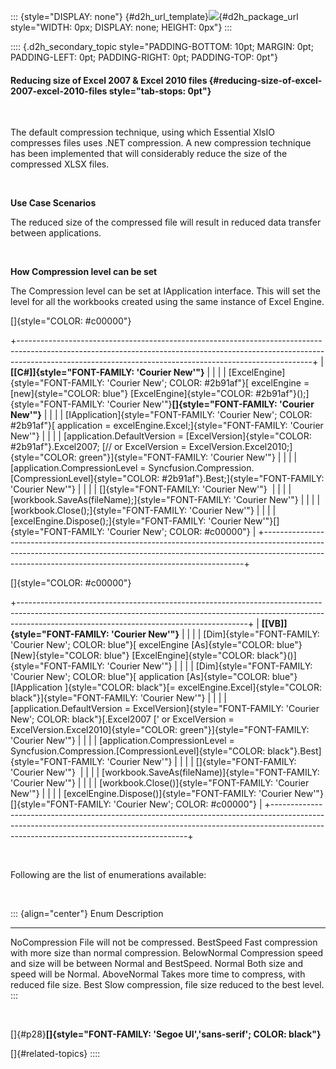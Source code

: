 ::: {style="DISPLAY: none"}
[](ms-xhelp:///?Id=d2h_url_template){#d2h_url_template}![](!package_url!){#d2h_package_url style="WIDTH: 0px; DISPLAY: none; HEIGHT: 0px"}
:::

:::: {.d2h_secondary_topic style="PADDING-BOTTOM: 10pt; MARGIN: 0pt; PADDING-LEFT: 0pt; PADDING-RIGHT: 0pt; PADDING-TOP: 0pt"}
#### Reducing size of Excel 2007 & Excel 2010 files {#reducing-size-of-excel-2007-excel-2010-files style="tab-stops: 0pt"}

 

The default compression technique, using which Essential XlsIO compresses files uses .NET compression. A new compression technique has been implemented that will considerably reduce the size of the compressed XLSX files.

 

**Use Case Scenarios**

The reduced size of the compressed file will result in reduced data transfer between applications.

 

**How Compression level can be set**

The Compression level can be set at IApplication interface. This will set the level for all the workbooks created using the same instance of Excel Engine.

[]{style="COLOR: #c00000"} 

+-------------------------------------------------------------------------------------------------------------------------------------------------------------------------------------------------------------------------------------+
| **[\[C#\]]{style="FONT-FAMILY: 'Courier New'"}**                                                                                                                                                                                    |
|                                                                                                                                                                                                                                     |
| [ExcelEngine]{style="FONT-FAMILY: 'Courier New'; COLOR: #2b91af"}[ excelEngine = [new]{style="COLOR: blue"} [ExcelEngine]{style="COLOR: #2b91af"}();]{style="FONT-FAMILY: 'Courier New'"}**[]{style="FONT-FAMILY: 'Courier New'"}** |
|                                                                                                                                                                                                                                     |
| [IApplication]{style="FONT-FAMILY: 'Courier New'; COLOR: #2b91af"}[ application = excelEngine.Excel;]{style="FONT-FAMILY: 'Courier New'"}                                                                                           |
|                                                                                                                                                                                                                                     |
| [application.DefaultVersion = [ExcelVersion]{style="COLOR: #2b91af"}.Excel2007; [// or ExcelVersion = ExcelVersion.Excel2010;]{style="COLOR: green"}]{style="FONT-FAMILY: 'Courier New'"}                                           |
|                                                                                                                                                                                                                                     |
| [application.CompressionLevel = Syncfusion.Compression.[CompressionLevel]{style="COLOR: #2b91af"}.Best;]{style="FONT-FAMILY: 'Courier New'"}                                                                                        |
|                                                                                                                                                                                                                                     |
| []{style="FONT-FAMILY: 'Courier New'"}                                                                                                                                                                                              |
|                                                                                                                                                                                                                                     |
| [workbook.SaveAs(fileName);]{style="FONT-FAMILY: 'Courier New'"}                                                                                                                                                                    |
|                                                                                                                                                                                                                                     |
| [workbook.Close();]{style="FONT-FAMILY: 'Courier New'"}                                                                                                                                                                             |
|                                                                                                                                                                                                                                     |
| [excelEngine.Dispose();]{style="FONT-FAMILY: 'Courier New'"}[]{style="FONT-FAMILY: 'Courier New'; COLOR: #c00000"}                                                                                                                  |
+-------------------------------------------------------------------------------------------------------------------------------------------------------------------------------------------------------------------------------------+

[]{style="COLOR: #c00000"} 

+---------------------------------------------------------------------------------------------------------------------------------------------------------------------------------------------------------------------+
| **[\[VB\]]{style="FONT-FAMILY: 'Courier New'"}**                                                                                                                                                                    |
|                                                                                                                                                                                                                     |
| [Dim]{style="FONT-FAMILY: 'Courier New'; COLOR: blue"}[ excelEngine [As]{style="COLOR: blue"} [New]{style="COLOR: blue"} [ExcelEngine]{style="COLOR: black"}()]{style="FONT-FAMILY: 'Courier New'"}                 |
|                                                                                                                                                                                                                     |
| [Dim]{style="FONT-FAMILY: 'Courier New'; COLOR: blue"}[ application [As]{style="COLOR: blue"} [IApplication ]{style="COLOR: black"}[= excelEngine.Excel]{style="COLOR: black"}]{style="FONT-FAMILY: 'Courier New'"} |
|                                                                                                                                                                                                                     |
| [application.DefaultVersion = ExcelVersion]{style="FONT-FAMILY: 'Courier New'; COLOR: black"}[.Excel2007 [\' or ExcelVersion = ExcelVersion.Excel2010]{style="COLOR: green"}]{style="FONT-FAMILY: 'Courier New'"}   |
|                                                                                                                                                                                                                     |
| [application.CompressionLevel = Syncfusion.Compression.[CompressionLevel]{style="COLOR: black"}.Best]{style="FONT-FAMILY: 'Courier New'"}                                                                           |
|                                                                                                                                                                                                                     |
| []{style="FONT-FAMILY: 'Courier New'"}                                                                                                                                                                              |
|                                                                                                                                                                                                                     |
| [workbook.SaveAs(fileName)]{style="FONT-FAMILY: 'Courier New'"}                                                                                                                                                     |
|                                                                                                                                                                                                                     |
| [workbook.Close()]{style="FONT-FAMILY: 'Courier New'"}                                                                                                                                                              |
|                                                                                                                                                                                                                     |
| [excelEngine.Dispose()]{style="FONT-FAMILY: 'Courier New'"}[]{style="FONT-FAMILY: 'Courier New'; COLOR: #c00000"}                                                                                                   |
+---------------------------------------------------------------------------------------------------------------------------------------------------------------------------------------------------------------------+

 

Following are the list of enumerations available:

 

::: {align="center"}
  Enum            Description
  --------------- ------------------------------------------------------------------
  NoCompression   File will not be compressed.
  BestSpeed       Fast compression with more size than normal compression.
  BelowNormal     Compression speed and size will be between Normal and BestSpeed.
  Normal          Both size and speed will be Normal.
  AboveNormal     Takes more time to compress, with reduced file size.
  Best            Slow compression, file size reduced to the best level.
:::

 

[]{#p28}**[]{style="FONT-FAMILY: 'Segoe UI','sans-serif'; COLOR: black"}** 

[]{#related-topics}
::::
